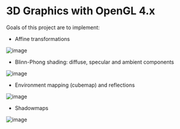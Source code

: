 # 3D Graphics with OpenGL 4.x

Goals of this project are to implement:
- Affine transformations

![image](https://i.imgur.com/Es3agMn.png)

- Blinn-Phong shading: diffuse, specular and ambient components

![image](https://i.imgur.com/7RXlToV.png)

- Environment mapping (cubemap) and reflections

![image](https://i.imgur.com/HySFvHF.jpg)

- Shadowmaps

![image](https://i.imgur.com/Dgj8VLJ.jpg)
